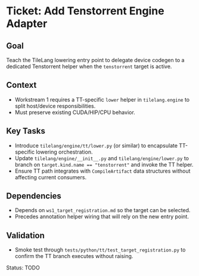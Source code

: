 # Ticket: Add Tenstorrent Engine Adapter

## Goal
Teach the TileLang lowering entry point to delegate device codegen to a dedicated Tenstorrent helper when the `tenstorrent` target is active.

## Context
- Workstream 1 requires a TT-specific `lower` helper in `tilelang.engine` to split host/device responsibilities.
- Must preserve existing CUDA/HIP/CPU behavior.

## Key Tasks
- Introduce `tilelang/engine/tt/lower.py` (or similar) to encapsulate TT-specific lowering orchestration.
- Update `tilelang/engine/__init__.py` and `tilelang/engine/lower.py` to branch on `target.kind.name == "tenstorrent"` and invoke the TT helper.
- Ensure TT path integrates with `CompileArtifact` data structures without affecting current consumers.

## Dependencies
- Depends on `ws1_target_registration.md` so the target can be selected.
- Precedes annotation helper wiring that will rely on the new entry point.

## Validation
- Smoke test through `tests/python/tt/test_target_registration.py` to confirm the TT branch executes without raising.

Status: TODO
